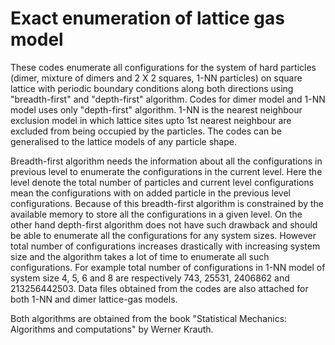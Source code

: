 # Exact enumeration of lattice gas model
These codes enumerate all configurations for the system of hard particles (dimer,  mixture of dimers and 2 X 2 squares, 1-NN particles) on square lattice with periodic boundary conditions along both directions using 
"breadth-first" and "depth-first" algorithm. Codes for dimer model and 1-NN model uses only "depth-first" algorithm. 1-NN is the nearest neighbour exclusion model
in which lattice sites upto 1st nearest neighbour are excluded from being occupied by the particles. The codes can be generalised to the lattice models of any 
particle shape.

Breadth-first algorithm needs the information about all the configurations in previous level to enumerate the configurations in the current level. Here the level 
denote the total number of particles and current level configurations mean the configurations with on added particle in the previous level configurations. Because 
of this breadth-first algorithm is constrained by the available memory to store all the configurations in a given level. On the other hand depth-first algorithm 
does not have such drawback and should be able to enumerate all the configurations for any system sizes. However total number of configurations increases drastically
with increasing system size and the algorithm takes a lot of time to enumerate all such configurations. For example total number of configurations in 1-NN model of
system size 4, 5, 6 and 8 are respectively 743, 25531, 2406862 and 213256442503. Data files obtained from the codes are also attached for both 1-NN and dimer
lattice-gas models.

Both algorithms are obtained from the book "Statistical Mechanics: Algorithms and computations" by Werner Krauth.
